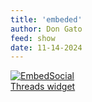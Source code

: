 ```yaml
---
title: 'embeded'
author: Don Gato
feed: show
date: 11-14-2024
---
```



<div class="tagembed-widget" style="width:100%;height:100% bg-color:#fdf497;" data-widget-id="2137834" data-tags="false"  view-url="https://widget.tagembed.com/2137834"></div><script src="https://widget.c/embed.min.js" type="text/javascript"></script>

<div class="embedsocial-hashtag" data-ref="c35dd36c7ad28879ceda2dfeee5bb60ea457bc9e"> <a class="feed-powered-by-es feed-powered-by-es-feed-img es-widget-branding" href="https://embedsocial.com/blog/embed-threads-feed/" target="_blank" title="Threads widget"> <img src="https://embedsocial.com/cdn/icon/embedsocial-logo.webp" alt="EmbedSocial"> <div class="es-widget-branding-text">Threads widget</div> </a> </div> <script> (function(d, s, id) { var js; if (d.getElementById(id)) {return;} js = d.createElement(s); js.id = id; js.src = "https://embedsocial.com/cdn/ht.js"; d.getElementsByTagName("head")[0].appendChild(js); }(document, "script", "EmbedSocialHashtagScript")); </script>